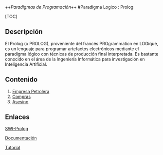 ++*Paradigmas de Programación*++
#Paradigma Logico : Prolog


[TOC]

## Descripción
El Prolog (o PROLOG), proveniente del francés PROgrammation en LOGique, es un lenguaje para programar artefactos electrónicos mediante el paradigma lógico con técnicas de producción final interpretada. Es bastante conocido en el área de la Ingeniería Informática para investigación en Inteligencia Artificial.
## Contenido
1. [Empresa Petrolera](https://github.com/JuanBono/Prolog/blob/master/EmpresaPetrolera.pl)
2. [Compras](https://github.com/JuanBono/Prolog/blob/master/compras.pl)
3. [Asesino](https://github.com/JuanBono/Prolog/blob/master/asesino.pl)


## Enlaces
[SWI-Prolog](http://www.swi-prolog.org/)

[Documentación](http://www.swi-prolog.org/pldoc/doc_for?object=manual)

[Tutorial](http://www.learnprolognow.org/index.php)
